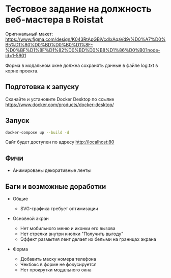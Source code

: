 # Тестовое задание на должность веб-мастера в Roistat

Оригинальный макет: <https://www.figma.com/design/K043RtApGBiVcdlxAqaVd9/%D0%A7%D0%B5%D1%80%D0%BD%D0%B0%D1%8F-%D0%BF%D1%8F%D1%82%D0%BD%D0%B8%D1%86%D0%B0?node-id=1-5901>

Форма в модальном окне должна сохранять данные в файле log.txt в корне проекта.

## Подготовка к запуску

Скачайте и установите Docker Desktop по ссылке <https://www.docker.com/products/docker-desktop/>

## Запуск

```bash
docker-compose up --build -d
```

Сайт будет доступен по адресу <http://localhost:80>

## Фичи

- Анимированы декоративные ленты

## Баги и возможные доработки

- Общие
  - SVG-графика требует оптимизации

- Основной экран
  - Нет мобильного меню и иконки его вызова
  - Нет стрелки внутри кнопки "Получить выгоду"
  - Эффект размытия лент делает их белыми на границах экрана
  
- Форма
  - Добавить маску номера телефона
  - Чекбокс в форме не фокусируется
  - Нет прокрутки модального окна
